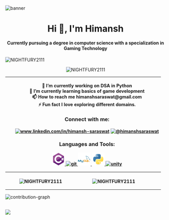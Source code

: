 <img align="center" src="assets/banner.gif" alt="banner">

<h1 align="center">Hi 👋, I'm Himansh</h1>
<h4 align="center">Currently pursuing a degree in computer science with a specialization in Gaming Technology</h4>

<p align="left"> <img src="https://komarev.com/ghpvc/?username=NIGHTFURY2111&label=Profile%20views&color=0e75b6&style=flat" alt="NIGHTFURY2111" /> </p>

<p align="center"> <img src="https://github-profile-trophy.vercel.app/?username=NIGHTFURY2111&column=-1&theme=onedark" alt="NIGHTFURY2111" /></p>

<table style="width:100%">
    <tr>
        <th  colspan = 2, align="center">
                <ul>
                     🔭 I’m currently working on <b>DSA in Python</b><br>
                     🌱 I’m currently learning <b>basics of game development</b><br>
                     📫 How to reach me <b>himanshsaraswat@gmail.com</b><br>
                     ⚡ Fun fact I love exploring different domains.</b><br>
                <h3 align="center">Connect with me:</h3>
                    <p align="center">
                        <a href="https://www.linkedin.com/in/himansh-saraswat/" target="blank"><img align="center"     src="https://raw.githubusercontent.com/rahuldkjain/github-profile-readme-generator/master/src/images/icons/Social/linked-in-alt.svg" alt="www.linkedin.com/in/himansh-saraswat" height="30" width="40" /></a>
                      <a href="https://www.hackerrank.com/profile/himanshsaraswat" target="blank"><img align="center" src="https://raw.githubusercontent.com/rahuldkjain/github-profile-readme-generator/master/src/images/icons/Social/hackerrank.svg" alt="@himanshsaraswat" height="30" width="40" /></a>
                    </p>
                <h3 align="center">Languages and Tools:</h3>
<p align="center"> <a href="https://www.w3schools.com/cs/" target="_blank" rel="noreferrer"> <img src="https://raw.githubusercontent.com/devicons/devicon/master/icons/csharp/csharp-original.svg" alt="csharp" width="40" height="40"/> </a> <a href="https://git-scm.com/" target="_blank" rel="noreferrer"> <img src="https://www.vectorlogo.zone/logos/git-scm/git-scm-icon.svg" alt="git" width="40" height="40"/> </a> <a href="https://www.mysql.com/" target="_blank" rel="noreferrer"> <img src="https://raw.githubusercontent.com/devicons/devicon/master/icons/mysql/mysql-original-wordmark.svg" alt="mysql" width="40" height="40"/> </a> <a href="https://www.python.org" target="_blank" rel="noreferrer"> <img src="https://raw.githubusercontent.com/devicons/devicon/master/icons/python/python-original.svg" alt="python" width="40" height="40"/> </a> <a href="https://unity.com/" target="_blank" rel="noreferrer"> <img src="https://www.vectorlogo.zone/logos/unity3d/unity3d-icon.svg" alt="unity" width="40" height="40"/> </a> </p>
        </th>
    </tr>
    <tr>
        <th>
            <p><img align="center" src="https://readmestats.999857.xyz/api?username=NIGHTFURY2111&show_icons=true&locale=en&theme=dark" alt="NIGHTFURY2111"/></p>
        </th>
        <th>
            <p><img align="center" src="https://github-readme-streak-stats.herokuapp.com/?user=NIGHTFURY2111&theme=dark" alt="NIGHTFURY2111" style="padding-right:30px"/></p>
        </th>
    </tr>
</table>

[//]: # (<p><img align="center" src="https://github-readme-stats.vercel.app/api/top-langs/?username=NIGHTFURY2111&hide_progress=true&theme=dark" alt="NIGHTFURY2111" width=400 /></p> )

[//]: # (<br> )

[//]: # (<p><img align="center" src="assets/eyepop.png" alt="eyepop" height="150"/></p>)

![contribution-graph](https://github-readme-activity-graph.vercel.app/graph?username=NIGHTFURY2111&bg_color=12111d&color=ffffff&line=1055e0&point=00ff11&area=true&hide_border=true)

<!--![activity-graph](https://cr-skills-chart-widget.azurewebsites.net/api/api?username=NIGHTFURY2111)

<a href="https://www.hackerrank.com/himanshsaraswat?hr_r=1">
    <img src="assets/hackerrank.png">
</a>-->
<br>
<a href="https://holopin.io/@nightfury2111">
    <img src="https://holopin.me/nightfury2111">
</a>



